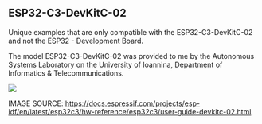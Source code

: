 ESP32-C3-DevKitC-02
---------------------------

Unique examples that are only compatible with the ESP32-C3-DevKitC-02 and not the ESP32 - Development Board. 

The model ESP32-C3-DevKitC-02 was provided to me by the Autonomous Systems Laboratory on the University of Ioannina, Department of Informatics & Telecommunications.

![](https://docs.espressif.com/projects/esp-idf/en/latest/esp32c3/_images/esp32-c3-devkitc-02-v1-pinout.png)

IMAGE SOURCE: https://docs.espressif.com/projects/esp-idf/en/latest/esp32c3/hw-reference/esp32c3/user-guide-devkitc-02.html
